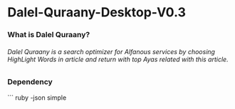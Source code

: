 Dalel-Quraany-Desktop-V0.3
==========================


<h3>What is Dalel Quraany?</h3>
   <h6> Dalel Quraany is a search optimizer for Alfanous services by choosing HighLight Words in article
    and return with top Ayas related with this article.</h6>
<h3>Dependency</h3>
```
ruby
-json simple

```

